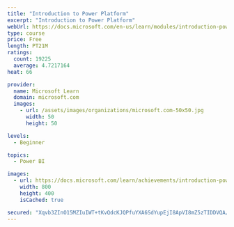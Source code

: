 ```yaml
---
title: "Introduction to Power Platform"
excerpt: "Introduction to Power Platform"
webUrl: https://docs.microsoft.com/en-us/learn/modules/introduction-power-platform/
type: course
price: Free
length: PT21M
ratings:
  count: 19225
  average: 4.7217164
heat: 66

provider:
  name: Microsoft Learn
  domain: microsoft.com
  images:
    - url: /assets/images/organizations/microsoft.com-50x50.jpg
      width: 50
      height: 50

levels:
  - Beginner

topics:
  - Power BI

images:
  - url: https://docs.microsoft.com/learn/achievements/introduction-power-platform-social.png
    width: 800
    height: 400
    isCached: true

secured: "Xqvb3ZInO15MZIuIWT+tKvQdcKJQPfuYXA6SdYupEjI8ApVI8mZ5zTIDDVQA/9WTJafJBskExfzW+VozosFA308PbFEQCOex3PQu4J9o8brNM3fIXf+T9/8Vsc+AyI4t3TAhOGAQErMyuUvtdk5/juP+ZDWPGns45Oq6Eq14M4lOv3TlDIilXPBipvio5lQ5yugAsythqEN9ar/MdAbOXJ4CCHGA/9Bx8Uc9X4mEaG8fTgcrSrk093m9DBsIc6q5VLDjsKFmTbw1zT+BHJdk0CwF+Ye88aLsx6DIewMzusOXmenjWUWOEHlqv6oM6z2Cr2/N11d7nZAdVY1wu9kLIA7qihMlYANOPXXFy2NMer6cPzhN3IweDCz6dPf/N/kc6qSsTWTdbsrCsN3kH+Ip38vpM8ie98L1bvffrKD+DxVqXMi+xWUCOxWaJ/t7Jt+D;ehN6lhQHNnLTzPaKWhFVAw=="
---
```


